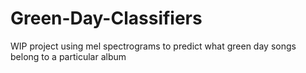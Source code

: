 # Green-Day-Classifiers
WIP project using mel spectrograms to predict what green day songs belong to a particular album
